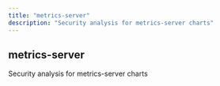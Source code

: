 ```yaml
---
title: "metrics-server"
description: "Security analysis for metrics-server charts"
---
```


## metrics-server

Security analysis for metrics-server charts
